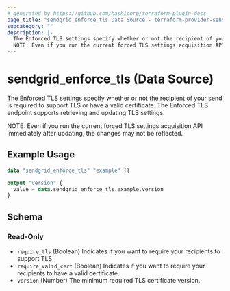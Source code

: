 ```yaml
---
# generated by https://github.com/hashicorp/terraform-plugin-docs
page_title: "sendgrid_enforce_tls Data Source - terraform-provider-sendgrid"
subcategory: ""
description: |-
  The Enforced TLS settings specify whether or not the recipient of your send is required to support TLS or have a valid certificate. The Enforced TLS endpoint supports retrieving and updating TLS settings.
  NOTE: Even if you run the current forced TLS settings acquisition API immediately after updating, the changes may not be reflected.
---
```


# sendgrid_enforce_tls (Data Source)

The Enforced TLS settings specify whether or not the recipient of your send is required to support TLS or have a valid certificate. The Enforced TLS endpoint supports retrieving and updating TLS settings.

NOTE: Even if you run the current forced TLS settings acquisition API immediately after updating, the changes may not be reflected.

## Example Usage

```terraform
data "sendgrid_enforce_tls" "example" {}

output "version" {
  value = data.sendgrid_enforce_tls.example.version
}
```

<!-- schema generated by tfplugindocs -->
## Schema

### Read-Only

- `require_tls` (Boolean) Indicates if you want to require your recipients to support TLS.
- `require_valid_cert` (Boolean) Indicates if you want to require your recipients to have a valid certificate.
- `version` (Number) The minimum required TLS certificate version.

